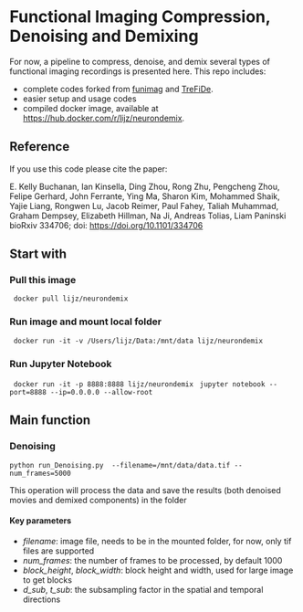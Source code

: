 
Functional Imaging Compression, Denoising and Demixing
======================================================

For now, a pipeline to compress, denoise, and demix several types of functional imaging recordings is presented here. This repo includes:

- complete codes forked from [funimag](https://github.com/paninski-lab/funimag) and [TreFiDe](https://github.com/ikinsella/trefide).
- easier setup and usage codes
- compiled docker image, available at https://hub.docker.com/r/lijz/neurondemix.
      
Reference
---------

If you use this code please cite the paper:

E. Kelly Buchanan, Ian Kinsella, Ding Zhou, Rong Zhu, Pengcheng Zhou, Felipe Gerhard, John Ferrante, Ying Ma, Sharon Kim, Mohammed Shaik, Yajie Liang, Rongwen Lu, Jacob Reimer, Paul Fahey, Taliah Muhammad, Graham Dempsey, Elizabeth Hillman, Na Ji, Andreas Tolias, Liam Paninski
bioRxiv 334706; doi: https://doi.org/10.1101/334706 



## Start with
### Pull this image
` docker pull lijz/neurondemix`

### Run image and mount local folder
` docker run -it -v /Users/lijz/Data:/mnt/data lijz/neurondemix`

### Run Jupyter Notebook
` docker run -it -p 8888:8888 lijz/neurondemix`
` jupyter notebook --port=8888 --ip=0.0.0.0 --allow-root`

## Main function
### Denoising
`python run_Denoising.py  --filename=/mnt/data/data.tif --num_frames=5000`

This operation will process the data and save the results (both denoised movies and demixed components) in the folder

#### Key parameters
- _filename_: image file, needs to be in the mounted folder, for now, only tif files are supported
- _num_frames_: the number of frames to be processed, by default 1000
- _block_height_, _block_width_: block height and width, used for large image to get blocks
- _d_sub_, _t_sub_: the subsampling factor in the spatial and temporal directions


